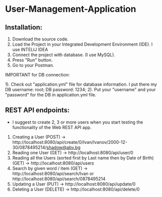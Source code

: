 # User-Management-Application

## Installation:

1. Download the source code.
2. Load the Project in your Integrated Development Environment (IDE). I use INTELIJ IDEA
3. Connect the project with database. (I use MySQL).
4. Press "Run" button.
5. Go to your Postman.

IMPORTANT for DB connection:

1). Check out "application.yml" file for database information. I put there my DB username: root; DB password: 1234;
2). Put your "username" and your "password" for the DB in application.yml file.

## REST API endpoints:

* I suggest to create 2, 3 or more users when you start testing the functionality of the Web REST API app.

1. Creating a User (POST) -> http://localhost:8080/api/create/0/Ivan/Ivanov/2000-12-30/0878495214/shadow@abv.bg
2. Reading one User (GET) -> http://localhost:8080/api/user/0
3. Reading all the Users (sorted first by Last name then by Date of Birth) (GET) -> http://localhost:8080/api/users
4. Search by given word / item (GET) -> http://localhost:8080/api/search/Ivan or http://localhost:8080/api/search/0878495214
5. Updating a User (PUT) -> http://localhost:8080/api/update/0
6. Deleting a User (DELETE) -> http://localhost:8080/api/delete/0



